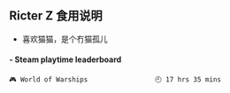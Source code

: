 ## Ricter Z 食用说明
- 喜欢猫猫，是个冇猫孤儿

<!-- steam-box start -->
#### - Steam playtime leaderboard
```text
🎮 World of Warships                 🕘 17 hrs 35 mins
```
<!-- Powered by https://github.com/YouEclipse/steam-box . -->
<!-- steam-box end -->
